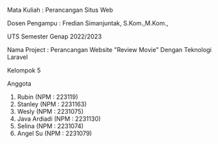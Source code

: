 Mata Kuliah : Perancangan Situs Web

Dosen Pengampu : Fredian Simanjuntak, S.Kom.,M.Kom.,

UTS Semester Genap 2022/2023

Nama Project : Perancangan Website "Review Movie" Dengan Teknologi Laravel

Kelompok 5

Anggota
1. Rubin (NPM : 223119)
2. Stanley (NPM : 2231163)
3. Wesly (NPM : 2231075)
4. Java Ardiadi (NPM : 2231130)
5. Selina (NPM : 2231074)
6. Angel Su (NPM : 2231079)
